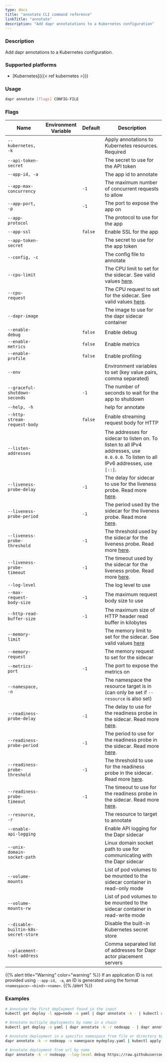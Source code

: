 ```yaml
---
type: docs
title: "annotate CLI command reference"
linkTitle: "annotate"
description: "Add dapr annotatations to a Kubernetes configuration"
---
```


### Description

Add dapr annotations to a Kubernetes configuration.

### Supported platforms

- [Kubernetes]({{< ref kubernetes >}})

### Usage

```bash
dapr annotate [flags] CONFIG-FILE
```

### Flags

| Name | Environment Variable | Default | Description
| --- | --- | --- | --- |
| `--kubernetes, -k` | | | Apply annotations to Kubernetes resources. Required |
| `--api-token-secret` | | | The secret to use for the API token |
| `--app-id, -a` | | | The app id to annotate |
| `--app-max-concurrency` | | `-1` | The maximum number of concurrent requests to allow |
| `--app-port, -p` | | `-1` | The port to expose the app on |
| `--app-protocol` | | | The protocol to use for the app |
| `--app-ssl` | | `false` | Enable SSL for the app |
| `--app-token-secret` | | | The secret to use for the app token |
| `--config, -c` | | | The config file to annotate |
| `--cpu-limit` | | |  The CPU limit to set for the sidecar. See valid values [here](https://kubernetes.io/docs/tasks/administer-cluster/manage-resources/quota-memory-cpu-namespace/). |
| `--cpu-request` | | | The CPU request to set for the sidecar. See valid values [here](https://kubernetes.io/docs/tasks/administer-cluster/manage-resources/quota-memory-cpu-namespace/). |
| `--dapr-image` | | | The image to use for the dapr sidecar container |
| `--enable-debug` | | `false` | Enable debug |
| `--enable-metrics` | | `false` | Enable metrics |
| `--enable-profile` | | `false` | Enable profiling |
| `--env` | | | Environment variables to set (key value pairs, comma separated) |
| `--graceful-shutdown-seconds` | | `-1` | The number of seconds to wait for the app to shutdown |
| `--help, -h` | | | help for annotate |
| `--http-stream-request-body` | | `false` | Enable streaming request body for HTTP |
| `--listen-addresses` | | | The addresses for sidecar to listen on. To listen to all IPv4 addresses, use `0.0.0.0`. To listen to all IPv6 addresses, use `[::]`. |
| `--liveness-probe-delay` | | `-1` | The delay for sidecar to use for the liveness probe. Read more [here](https://kubernetes.io/docs/tasks/configure-pod-container/configure-liveness-readiness-startup-probes/#configure-probes). |
| `--liveness-probe-period` | | `-1` | The period used by the sidecar for the liveness probe. Read more [here](https://kubernetes.io/docs/tasks/configure-pod-container/configure-liveness-readiness-startup-probes/#configure-probes). |
| `--liveness-probe-threshold` | | `-1` | The threshold used by the sidecar for the liveness probe. Read more [here](https://kubernetes.io/docs/tasks/configure-pod-container/configure-liveness-readiness-startup-probes/#configure-probes). |
| `--liveness-probe-timeout` | | `-1` | The timeout used by the sidecar for the liveness probe. Read more [here](https://kubernetes.io/docs/tasks/configure-pod-container/configure-liveness-readiness-startup-probes/#configure-probes). |
| `--log-level` | | | The log level to use |
| `--max-request-body-size` | | `-1` | The maximum request body size to use |
| `--http-read-buffer-size` | | `-1` | The maximum size of HTTP header read buffer in kilobytes | 
| `--memory-limit` | | | The memory limit to set for the sidecar. See valid values [here](https://kubernetes.io/docs/tasks/administer-cluster/manage-resources/quota-memory-cpu-namespace/) |
| `--memory-request`| | | The memory request to set for the sidecar |
| `--metrics-port` | | `-1` | The port to expose the metrics on |
| `--namespace, -n` | | | The namespace the resource target is in (can only be set if `--resource` is also set) |
| `--readiness-probe-delay` | | `-1` | The delay to use for the readiness probe in the sidecar. Read more [here](https://kubernetes.io/docs/tasks/configure-pod-container/configure-liveness-readiness-startup-probes/#configure-probes).|
| `--readiness-probe-period` | | `-1` | The period to use for the readiness probe in the sidecar. Read more [here](https://kubernetes.io/docs/tasks/configure-pod-container/configure-liveness-readiness-startup-probes/#configure-probes). |
| `--readiness-probe-threshold` | | `-1` | The threshold to use for the readiness probe in the sidecar. Read more [here](https://kubernetes.io/docs/tasks/configure-pod-container/configure-liveness-readiness-startup-probes/#configure-probes). |
| `--readiness-probe-timeout` | | `-1` | The timeout to use for the readiness probe in the sidecar. Read more [here](https://kubernetes.io/docs/tasks/configure-pod-container/configure-liveness-readiness-startup-probes/#configure-probes). |
| `--resource, -r` | | | The resource to target to annotate |
| `--enable-api-logging` | | | Enable API logging for the Dapr sidecar |
| `--unix-domain-socket-path` | | | Linux domain socket path to use for communicating with the Dapr sidecar | 
| `--volume-mounts` | | | List of pod volumes to be mounted to the sidecar container in read-only mode | 
| `--volume-mounts-rw` | | | List of pod volumes to be mounted to the sidecar container in read-write mode | 
| `--disable-builtin-k8s-secret-store` | | | Disable the built-in Kubernetes secret store |
| `--placement-host-address` | | | Comma separated list of addresses for Dapr actor placement servers |

{{% alert title="Warning" color="warning" %}}
If an application ID is not provided using `--app-id, -a`, an ID is generated using the format `<namespace>-<kind>-<name>`.
{{% /alert %}}

### Examples

```bash 
# Annotate the first deployment found in the input
kubectl get deploy -l app=node -o yaml | dapr annotate -k - | kubectl apply -f -

# Annotate multiple deployments by name in a chain
kubectl get deploy -o yaml | dapr annotate -k -r nodeapp - | dapr annotate -k -r pythonapp - | kubectl apply -f -

# Annotate deployment in a specific namespace from file or directory by name
dapr annotate -k -r nodeapp -n namespace mydeploy.yaml | kubectl apply -f -

# Annotate deployment from url by name
dapr annotate -k -r nodeapp --log-level debug https://raw.githubusercontent.com/dapr/quickstarts/master/tutorials/hello-kubernetes/deploy/node.yaml | kubectl apply -f -
```

